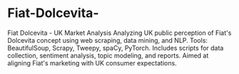 # Fiat-Dolcevita-
Fiat Dolcevita - UK Market Analysis  Analyzing UK public perception of Fiat's Dolcevita concept using web scraping, data mining, and NLP. Tools: BeautifulSoup, Scrapy, Tweepy, spaCy, PyTorch. Includes scripts for data collection, sentiment analysis, topic modeling, and reports. Aimed at aligning Fiat's marketing with UK consumer expectations.
